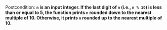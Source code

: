 Postcondition: **`n` is an input integer. If the last digit of `n` (i.e., `n % 10`) is less than or equal to 5, the function prints `n` rounded down to the nearest multiple of 10. Otherwise, it prints `n` rounded up to the nearest multiple of 10.**